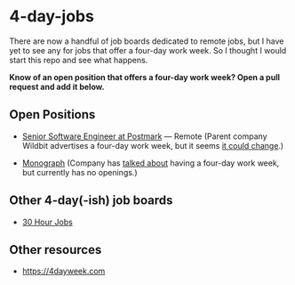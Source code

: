 # 4-day-jobs

There are now a handful of job boards dedicated to remote jobs, but I have yet to see any for jobs that offer a four-day work week. So I thought I would start this repo and see what happens.

__Know of an open position that offers a four-day work week? Open a pull request and add it below.__

## Open Positions

* [Senior Software Engineer at Postmark](https://wildbit.com/jobs) — Remote (Parent company Wildbit advertises a four-day work week, but it seems [it could change](https://wildbit.com/blog/2017/10/19/4-day-work-week-update).)

* [Monograph](https://monograph.io) (Company has [talked about](https://www.huffpost.com/entry/four-day-working-week-overwork-life-balance_n_5c360351e4b0f5aba7da3d5a) having a four-day work week, but currently has no openings.)

## Other 4-day(-ish) job boards

* [30 Hour Jobs](https://jobs.30hourjobs.com)

## Other resources

* https://4dayweek.com
